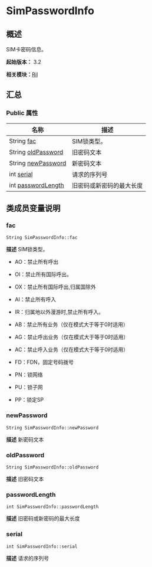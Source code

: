 # SimPasswordInfo


## 概述

SIM卡密码信息。

**起始版本：** 3.2

**相关模块：**[Ril](_ril_v10.md)


## 汇总


### Public 属性

| 名称 | 描述 | 
| -------- | -------- |
| String [fac](#fac) | SIM锁类型。 | 
| String [oldPassword](#oldpassword) | 旧密码文本  | 
| String [newPassword](#newpassword) | 新密码文本  | 
| int [serial](#serial) | 请求的序列号  | 
| int [passwordLength](#passwordlength) | 旧密码或新密码的最大长度  | 


## 类成员变量说明


### fac

```
String SimPasswordInfo::fac
```
**描述**
SIM锁类型。

- AO：禁止所有呼出

- OI：禁止所有国际呼出。

- OX：禁止所有国际呼出,归属国除外

- AI：禁止所有呼入

- IR：归属地以外漫游时,禁止所有呼入。

- AB：禁止所有业务（仅在模式大于等于0时适用）

- AG：禁止呼出业务（仅在模式大于等于0时适用）

- AC：禁止呼入业务（仅在模式大于等于0时适用）

- FD：FDN，固定号码拨号

- PN：锁网络

- PU：锁子网

- PP：锁定SP 


### newPassword

```
String SimPasswordInfo::newPassword
```
**描述**
新密码文本


### oldPassword

```
String SimPasswordInfo::oldPassword
```
**描述**
旧密码文本


### passwordLength

```
int SimPasswordInfo::passwordLength
```
**描述**
旧密码或新密码的最大长度


### serial

```
int SimPasswordInfo::serial
```
**描述**
请求的序列号
